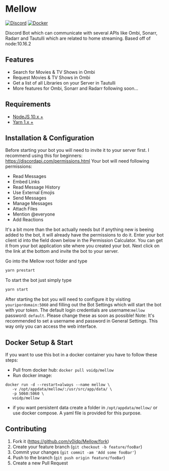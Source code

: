 # Mellow

[![Discord](https://img.shields.io/badge/Discord-Invite-7289DA.svg?style=flat-square)](https://discord.gg/zx2BWp2) 
[![Docker](https://img.shields.io/badge/Docker-Hub-lightblue.svg?style=flat-square)](https://cloud.docker.com/u/voidp/repository/docker/voidp/mellow)

Discord Bot which can communicate with several APIs like Ombi, Sonarr, Radarr and Tautulli which are related to home streaming.
Based off of node:10.16.2

## Features

* Search for Movies & TV Shows in Ombi
* Request Movies & TV Shows in Ombi
* Get a list of all Libraries on your Server in Tautulli
* More features for Ombi, Sonarr and Radarr following soon...

## Requirements

* [NodeJS 10.x +](https://nodejs.org/en/download/)
* [Yarn 1.x +](https://yarnpkg.com/en/docs/install)

## Installation & Configuration

Before starting your bot you will need to invite it to your server first. I recommend using this for beginners: https://discordapi.com/permissions.html
Your bot will need following permissions:

* Read Messages
* Embed Links
* Read Message History
* Use External Emojis
* Send Messages
* Manage Messages
* Attach Files
* Mention @everyone
* Add Reactions

It's a bit more than the bot actually needs but if anything new is beeing added to the bot, it will already have the permissions to do it.
Enter your bot client id into the field down below in the Permission Calculator. You can get it from your bot application site where you created your bot.
Next click on the link at the bottom and invite the bot to your server.

Go into the Mellow root folder and type
```sh
yarn prestart
```

To start the bot just simply type
```sh
yarn start
```

After starting the bot you will need to configure it by visiting ``youripordomain:5060``
and filling out the Bot Settings which will start the bot with your token.
The default login credentials are username:``mellow`` password: ``default``. Please change these as soon as possible!
Note: It's recommended to set a username and password in General Settings. This way only you can access the web interface.

## Docker Setup & Start

If you want to use this bot in a docker container you have to follow these steps:
* Pull from docker hub: ``docker pull voidp/mellow``
* Run docker image:
```
docker run -d --restart=always --name mellow \
   -v /opt/appdata/mellow/:/usr/src/app/data/ \
   -p 5060:5060 \
   voidp/mellow
```
* if you want persistent data create a folder in ``/opt/appdata/mellow/``
or use docker compose. A yaml file is provided for this purpose.

## Contributing

1. Fork it (<https://github.com/v0idp/Mellow/fork>)
2. Create your feature branch (`git checkout -b feature/fooBar`)
3. Commit your changes (`git commit -am 'Add some fooBar'`)
4. Push to the branch (`git push origin feature/fooBar`)
5. Create a new Pull Request
